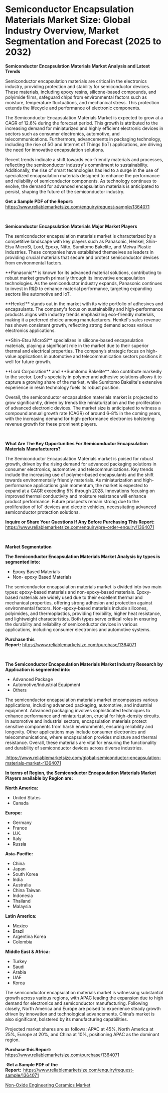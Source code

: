 <p><h1>Semiconductor Encapsulation Materials Market Size: Global Industry Overview, Market Segmentation and Forecast (2025 to 2032)</h1></p><p><strong>Semiconductor Encapsulation Materials Market Analysis and Latest Trends</strong></p>
<p><p>Semiconductor encapsulation materials are critical in the electronics industry, providing protection and stability for semiconductor devices. These materials, including epoxy resins, silicone-based compounds, and polyimide films, safeguard chips from environmental factors such as moisture, temperature fluctuations, and mechanical stress. This protection extends the lifecycle and performance of electronic components.</p><p>The Semiconductor Encapsulation Materials Market is expected to grow at a CAGR of 12.6% during the forecast period. This growth is attributed to the increasing demand for miniaturized and highly efficient electronic devices in sectors such as consumer electronics, automotive, and telecommunications. Furthermore, advancements in packaging technology, including the rise of 5G and Internet of Things (IoT) applications, are driving the need for innovative encapsulation solutions. </p><p>Recent trends indicate a shift towards eco-friendly materials and processes, reflecting the semiconductor industry's commitment to sustainability. Additionally, the rise of smart technologies has led to a surge in the use of specialized encapsulation materials designed to enhance the performance and reliability of semiconductor components. As technology continues to evolve, the demand for advanced encapsulation materials is anticipated to persist, shaping the future of the semiconductor industry.</p></p>
<p><strong>Get a Sample PDF of the Report:&nbsp;</strong> <a href="https://www.reliablemarketsize.com/enquiry/request-sample/1364071?utm_campaign=2565&utm_medium=2&utm_source=Github&utm_content=ia&utm_term=03042025&utm_id=semiconductor-encapsulation-materials">https://www.reliablemarketsize.com/enquiry/request-sample/1364071</a></p>
<p>&nbsp;</p>
<p><strong>Semiconductor Encapsulation Materials Major Market Players</strong></p>
<p><p>The semiconductor encapsulation materials market is characterized by a competitive landscape with key players such as Panasonic, Henkel, Shin-Etsu MicroSi, Lord, Epoxy, Nitto, Sumitomo Bakelite, and Meiwa Plastic Industries. These companies have established themselves as leaders in providing crucial materials that secure and protect semiconductor devices from environmental factors.</p><p>**Panasonic** is known for its advanced material solutions, contributing to robust market growth primarily through its innovative encapsulation technologies. As the semiconductor industry expands, Panasonic continues to invest in R&D to enhance material performance, targeting expanding sectors like automotive and IoT.</p><p>**Henkel** stands out in the market with its wide portfolio of adhesives and encapsulants. The company's focus on sustainability and high-performance products aligns with industry trends emphasizing eco-friendly materials, making it a preferred choice among manufacturers. Henkel's sales revenue has shown consistent growth, reflecting strong demand across various electronics applications.</p><p>**Shin-Etsu MicroSi** specializes in silicone-based encapsulation materials, playing a significant role in the market due to their superior thermal and electrical properties. The company’s strategic focus on high-value applications in automotive and telecommunication sectors positions it well for future growth.</p><p>**Lord Corporation** and **Sumitomo Bakelite** also contribute markedly to the sector. Lord's specialty in polymer and adhesive solutions allows it to capture a growing share of the market, while Sumitomo Bakelite's extensive experience in resin technology fuels its robust position.</p><p>Overall, the semiconductor encapsulation materials market is projected to grow significantly, driven by trends like miniaturization and the proliferation of advanced electronic devices. The market size is anticipated to witness a compound annual growth rate (CAGR) of around 6-8% in the coming years, with the increasing demand for high-performance electronics bolstering revenue growth for these prominent players.</p></p>
<p>&nbsp;</p>
<p><strong>What Are The Key Opportunities For Semiconductor Encapsulation Materials Manufacturers?</strong></p>
<p><p>The Semiconductor Encapsulation Materials market is poised for robust growth, driven by the rising demand for advanced packaging solutions in consumer electronics, automotive, and telecommunications. Key trends include the increasing use of polymer-based encapsulants and the shift towards environmentally friendly materials. As miniaturization and high-performance applications gain momentum, the market is expected to expand at a CAGR exceeding 5% through 2028. Innovations focusing on improved thermal conductivity and moisture resistance will enhance product performance. Future prospects remain strong due to the proliferation of IoT devices and electric vehicles, necessitating advanced semiconductor protection solutions.</p></p>
<p><strong>Inquire or Share Your Questions If Any Before Purchasing This Report:</strong> <a href="https://www.reliablemarketsize.com/enquiry/pre-order-enquiry/1364071?utm_campaign=2565&utm_medium=2&utm_source=Github&utm_content=ia&utm_term=03042025&utm_id=semiconductor-encapsulation-materials">https://www.reliablemarketsize.com/enquiry/pre-order-enquiry/1364071</a></p>
<p>&nbsp;</p>
<p><strong>Market Segmentation</strong></p>
<p><strong>The Semiconductor Encapsulation Materials Market Analysis by types is segmented into:</strong></p>
<p><ul><li>Epoxy Based Materials</li><li>Non- epoxy Based Materials</li></ul></p>
<p><p>The semiconductor encapsulation materials market is divided into two main types: epoxy-based materials and non-epoxy-based materials. Epoxy-based materials are widely used due to their excellent thermal and mechanical properties, offering strong adhesion and protection against environmental factors. Non-epoxy-based materials include silicones, polyimides, and thermoplastics, providing flexibility, higher heat resistance, and lightweight characteristics. Both types serve critical roles in ensuring the durability and reliability of semiconductor devices in various applications, including consumer electronics and automotive systems.</p></p>
<p><strong>Purchase this Report:&nbsp;</strong><a href="https://www.reliablemarketsize.com/purchase/1364071?utm_campaign=2565&utm_medium=2&utm_source=Github&utm_content=ia&utm_term=03042025&utm_id=semiconductor-encapsulation-materials">https://www.reliablemarketsize.com/purchase/1364071</a></p>
<p>&nbsp;</p>
<p><strong>The Semiconductor Encapsulation Materials Market Industry Research by Application is segmented into:</strong></p>
<p><ul><li>Advanced Package</li><li>Automotive/Industrial Equipment</li><li>Others</li></ul></p>
<p><p>The semiconductor encapsulation materials market encompasses various applications, including advanced packaging, automotive, and industrial equipment. Advanced packaging involves sophisticated techniques to enhance performance and miniaturization, crucial for high-density circuits. In automotive and industrial sectors, encapsulation materials protect sensitive components from harsh environments, ensuring reliability and longevity. Other applications may include consumer electronics and telecommunications, where encapsulation provides moisture and thermal resistance. Overall, these materials are vital for ensuring the functionality and durability of semiconductor devices across diverse industries.</p></p>
<p><a href="https://www.reliablemarketsize.com/global-semiconductor-encapsulation-materials-market-r1364071?utm_campaign=2565&utm_medium=2&utm_source=Github&utm_content=ia&utm_term=03042025&utm_id=semiconductor-encapsulation-materials">&nbsp;https://www.reliablemarketsize.com/global-semiconductor-encapsulation-materials-market-r1364071</a></p>
<p><strong>In terms of Region, the Semiconductor Encapsulation Materials Market Players available by Region are:</strong></p>
<p>
    <p> <strong> North America: </strong>
        <ul>
            <li>United States</li>
            <li>Canada</li>
        </ul>
        </p> 
    <p> <strong> Europe: </strong>
        <ul>
            <li>Germany</li>
            <li>France</li>
            <li>U.K.</li>
            <li>Italy</li>
            <li>Russia</li>
        </ul>
        </p> 
    <p> <strong> Asia-Pacific: </strong>
        <ul>
            <li>China</li>
            <li>Japan</li>
            <li>South Korea</li>
            <li>India</li>
            <li>Australia</li>
            <li>China Taiwan</li>
            <li>Indonesia</li>
            <li>Thailand</li>
            <li>Malaysia</li>
        </ul>
        </p> 
    <p> <strong> Latin America: </strong>
        <ul>
            <li>Mexico</li>
            <li>Brazil</li>
            <li>Argentina Korea</li>
            <li>Colombia</li>
        </ul>
        </p> 
    <p> <strong> Middle East & Africa: </strong>
        <ul>
            <li>Turkey</li>
            <li>Saudi</li>
            <li>Arabia</li>
            <li>UAE</li>
            <li>Korea</li>
        </ul>
    </p>
    </p>
<p><p>The semiconductor encapsulation materials market is witnessing substantial growth across various regions, with APAC leading the expansion due to high demand for electronics and semiconductor manufacturing. Following closely, North America and Europe are poised to experience steady growth driven by innovation and technological advancements. China’s market is also significant, bolstered by its manufacturing capabilities. </p><p>Projected market shares are as follows: APAC at 45%, North America at 25%, Europe at 20%, and China at 10%, positioning APAC as the dominant region.</p></p>
<p><strong>Purchase this Report: </strong><a href="https://www.reliablemarketsize.com/purchase/1364071?utm_campaign=2565&utm_medium=2&utm_source=Github&utm_content=ia&utm_term=03042025&utm_id=semiconductor-encapsulation-materials">https://www.reliablemarketsize.com/purchase/1364071</a></p>
<p>&nbsp;<strong>Get a Sample PDF of the Report:&nbsp;&nbsp;</strong><a href="https://www.reliablemarketsize.com/enquiry/request-sample/1364071?utm_campaign=2565&utm_medium=2&utm_source=Github&utm_content=ia&utm_term=03042025&utm_id=semiconductor-encapsulation-materials">https://www.reliablemarketsize.com/enquiry/request-sample/1364071</a></p>
<p><strong></strong></p>
<p><p><a href="https://github.com/shirleenfraker87/Market-Research-Report-List-1/blob/main/non-oxide-engineering-ceramics-market.md?utm_campaign=2565&utm_medium=2&utm_source=Github&utm_content=ia&utm_term=03042025&utm_id=semiconductor-encapsulation-materials">Non-Oxide Engineering Ceramics Market</a></p></p>